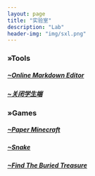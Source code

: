 ```yaml
---
layout: page
title: "实验室"
description: "Lab"
header-img: "img/sxl.png"
---
```


<h3>»Tools</h3>
<h5><a href="http://chenhongyi.cc/md">~Online Markdown Editor</a></h5>
<h5><a href="http://chenhongyi.cc/lab/kill-student-main.vbs">~关闭学生端</a></h5>

<h3>»Games</h3>
<h5><a href="Paper Minecraft">~Paper Minecraft</a></h5>
<h5><a href="Snake.html">~Snake</a></h5>
<h5><a href="Find The Buried Treasure.html">~Find The Buried Treasure</a></h5>
